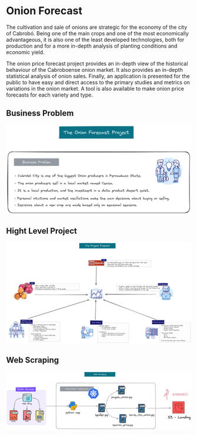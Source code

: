 # Onion Forecast

The cultivation and sale of onions are strategic for the economy of the city of Cabrobó. Being one of the main crops and one of the most economically advantageous, it is also one of the least developed technologies, both for production and for a more in-depth analysis of planting conditions and economic yield.

The onion price forecast project provides an in-depth view of the historical behaviour of the Cabroboense onion market. It also provides an in-depth statistical analysis of onion sales. Finally, an application is presented for the public to have easy and direct access to the primary studies and metrics on variations in the onion market. A tool is also available to make onion price forecasts for each variety and type.

## Business Problem

![](ProjectArchitecture/business_problem.png)

## Hight Level Project

![](ProjectArchitecture/general_proposal.png)

## Web Scraping

![](ProjectArchitecture/web_scraping.png)
